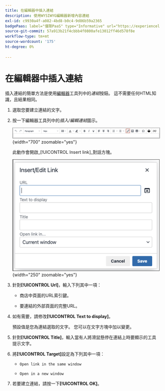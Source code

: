 ```yaml
---
title: 在編輯器中插入連結
description: 使用WYSIWYG編輯器新增內容連結
exl-id: c9930a4f-a082-4bd8-b0c4-9d86b59a2365
badgePaas: label="僅限PaaS" type="Informative" url="https://experienceleague.adobe.com/en/docs/commerce/user-guides/product-solutions" tooltip="僅適用於雲端專案(Adobe管理的PaaS基礎結構)和內部部署專案的Adobe Commerce 。"
source-git-commit: 57a913b21f4cbbb4f0800afe13012ff46d578f8e
workflow-type: tm+mt
source-wordcount: '175'
ht-degree: 0%

---
```


# 在編輯器中插入連結

插入連結的簡單方法是使用[編輯器](editor.md)工具列中的&#x200B;_連結_&#x200B;按鈕。 這不需要任何HTML知識，且結果相同。

1. 選取您要建立連結的文字。

1. 按一下編輯器工具列中的&#x200B;_插入/編輯連結_&#x200B;圖示。

   ![編輯器工具列 — 插入連結](./assets/editor-toolbar-link-button.png){width="700" zoomable="yes"}

   此動作會開啟&#x200B;_[!UICONTROL Insert link]_對話方塊。

   ![編輯器 — 插入連結對話方塊](./assets/editor-dialog-insert-link.png){width="250" zoomable="yes"}

1. 針對&#x200B;**[!UICONTROL Url]**，輸入下列其中一項：

   - 商店中頁面的URL索引鍵。

   - 要連結的外部頁面的完整URL。

1. 如有需要，請修改&#x200B;**[!UICONTROL Text to display]**。

   預設值是您為連結選取的文字。 您可以在文字方塊中加以變更。

1. 針對&#x200B;**[!UICONTROL Title]**，輸入當有人將滑鼠懸停在連結上時要顯示的工具提示文字。

1. 將&#x200B;**[!UICONTROL Target]**&#x200B;設定為下列其中一項：

   - `Open link in the same window`

   - `Open in a new window`

1. 若要建立連結，請按一下&#x200B;**[!UICONTROL OK]**。
